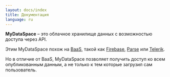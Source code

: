 ```yaml
---
layout: docs/index
title: Документация
language: ru
---
```

**MyDataSpace** – это облачное хранилище данных с возможностью доступа через API.

Этим MyDataSpace похож на [BaaS](http://ru.bmstu.wiki/BaaS_(Backend-as-a-Service)),
такой как [Firebase](https://firebase.google.com), [Parse](https://parseplatform.github.io/) или [Telerik](http://www.telerik.com/platform/backend-services).

Но в отличие от BaaS, MyDataSpace позволяет получить доступ ко всем опубликованным данным, а не только к тем
которые загрузил сам пользователь.